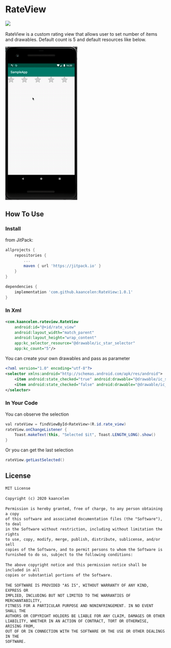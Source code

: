 # RateView
[![](https://jitpack.io/v/kaancelen/RateView.svg)](https://jitpack.io/#kaancelen/RateView)

RateView is a custom rating view that allows user to set number of items and drawables.
Default count is 5 and default resources like below.

![](images/demo.gif)  

## How To Use
### Install
from JitPack:

```gradle
allprojects {
    repositories {
        ...
        maven { url 'https://jitpack.io' }
    }
}
```
```gradle
dependencies {
    implementation 'com.github.kaancelen:RateView:1.0.1'
}
```

### In Xml
```xml
<com.kaancelen.rateview.RateView
    android:id="@+id/rate_view"
    android:layout_width="match_parent"
    android:layout_height="wrap_content"
    app:kc_selector_resource="@drawable/ic_star_selector"
    app:kc_count="5"/>
```
You can create your own drawables and pass as parameter
```xml
<?xml version="1.0" encoding="utf-8"?>
<selector xmlns:android="http://schemas.android.com/apk/res/android">
    <item android:state_checked="true" android:drawable="@drawable/ic_star_selected"/>
    <item android:state_checked="false" android:drawable="@drawable/ic_star_default"/>
</selector>
```
### In Your Code
You can observe the selection
```java
val rateView = findViewById<RateView>(R.id.rate_view)
rateView.onChangeListener {
    Toast.makeText(this, "Selected $it", Toast.LENGTH_LONG).show()
}
```
Or you can get the last selection
```java
rateView.getLastSelected()
```

## License
```
MIT License

Copyright (c) 2020 kaancelen

Permission is hereby granted, free of charge, to any person obtaining a copy
of this software and associated documentation files (the "Software"), to deal
in the Software without restriction, including without limitation the rights
to use, copy, modify, merge, publish, distribute, sublicense, and/or sell
copies of the Software, and to permit persons to whom the Software is
furnished to do so, subject to the following conditions:

The above copyright notice and this permission notice shall be included in all
copies or substantial portions of the Software.

THE SOFTWARE IS PROVIDED "AS IS", WITHOUT WARRANTY OF ANY KIND, EXPRESS OR
IMPLIED, INCLUDING BUT NOT LIMITED TO THE WARRANTIES OF MERCHANTABILITY,
FITNESS FOR A PARTICULAR PURPOSE AND NONINFRINGEMENT. IN NO EVENT SHALL THE
AUTHORS OR COPYRIGHT HOLDERS BE LIABLE FOR ANY CLAIM, DAMAGES OR OTHER
LIABILITY, WHETHER IN AN ACTION OF CONTRACT, TORT OR OTHERWISE, ARISING FROM,
OUT OF OR IN CONNECTION WITH THE SOFTWARE OR THE USE OR OTHER DEALINGS IN THE
SOFTWARE.
```
